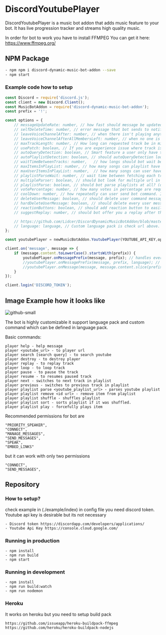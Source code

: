 # DiscordYoutubePlayer
DiscordYoutubePlayer is a music bot addon that adds music feature to your bot. It has live progression tracker and streams high quality music. 

In order for bot to work you have to install FFMPEG
You can get it here: https://www.ffmpeg.org/


## NPM Package

```bash
- npm npm i discord-dynamic-music-bot-addon --save
- npm start 
```

### Example code how to setup
```javascript 
const Discord = require('discord.js');
const client = new Discord.Client();
const MusicBotAddon = require('discord-dynamic-music-bot-addon');
const prefix = '!';

const options = {
    // messageUpdateRate: number, // how fast should message be updated in second. Under 5 seconds its not going to work. (default: 5)
    // selfDeleteTime: number, // error message that bot sends to notify user about something are going to delete in seconds. (default: 5)
    // leaveVoiceChannelAfter: number, // when there isn't playing anything when should bot leave the channel is seconds. (default: 20)
    // leaveVoiceChannelAfterAllMembersLeft: number, // when no one is in channel and nothing is playing when should bot leave the channel is seconds. (default: 20)
    // maxTrackLength: number, // How long can requested track be in minutes. (default: 180 )
    // usePatch: boolean, // If you are experience issue where track is terminated 10 - 15 seconds before the end of the track enable it. (default: false)
    // autoQueryDetection: boolean, // Smart feature a user only have to type player command and youtube url link and its going to automatically search or look for url. (default: true)
    // autoPlaylistDetection: boolean, // should autoQueryDetection look for playlist link and automatically parse them? (default: false)
    // waitTimeBetweenTracks: number,   // how longs should bot wait between switching tracks in seconds. (default: 2)
    // maxItemsInPlayList: number, // how many songs can playlist have in it. (default: 100) 
    // maxUserItemsInPlayList: number,  // how many songs can user have in playlist (default: 10)
    // playlistParseWait: number, // wait time between fetching each track form playlist in seconds (default: 2)
    // multipleParser: boolean, // should bot look for multiple url in one message eg (player yt_url yt_url) (default: true)
    // playlistParse: boolean, // should bot parse playlists at all? (default: true)
    // votePercentage: number, // how many votes in percentage are required to perform vote action in percentage (default: 60)
    // coolDown: number, // how repeatedly can user send bot command. It's recommended to be higher tan 5 seconds in seconds (default: 5)
    // deleteUserMessage: boolean, // should delete user command messages (default: true)
    // hardDeleteUserMessage: boolean, // should delete every user message when the player is active (default:false)
    // reactionButtons: boolean, // should add reaction button to easily control the player with out entering commands (default: true)
    // suggestReplay: number, // should bot offer you a replay after the end of the song in seconds 0 to disable the feature (default: 20)

    // https://github.com/Lidcer/DiscordDynamicMusicBotAddon/blob/master/example/language.json.
    // language: language, // Custom language pack is check url above. By defining custom command you are only added aliases to existing commands the default ones are still going to be available
};

const youtubePlayer = newMusicBotAddon.YoutubePlayer(YOUTUBE_API_KEY,options);

client.on('message', message => {
    if (message.content.toLowerCase().startsWith(prefix)) {
        youtubePlayer.onMessagePrefix(message, prefix); // handles everything for you
        //youtubePlayer.onMessagePrefix(message, prefix, language); // if you want different language in different guilds you have to send language pack in message.
        //youtubePlayer.onMessage(message, message.content.slice(prefix.length),/*language*/); // if you want to do message mannerly remove prefix;
    }
});

client.login('DISCORD_TOKEN');
```

## Image Example how it looks like
![github-small](https://i.ibb.co/YbsckTV/img.png)


The bot is highly customizable it support language pack and custom command which can be defined in language pack.

Basic commands:
```
player help - help message
player <youtube_url> - to player url
player search [search query] - to search youtube
player destroy - to destroy player
player replay - to replay track
player loop - to loop track
player pause - to pause the track
player resume - to resumes paused track
player next - switches to next track in playlist
player previous - switches to previous track in playlist
player playlist parse <youtube_playlist_url> - parses youtube playlist
player playlist remove <id url> - remove item from playlist
player playlist shuffle - shuffles playlist
player playlist sort - sorts playlist if it was shuffled.
player playlist play - forcefully plays item
```

Recommended permissions for bot are 
```
"PRIORITY_SPEAKER",
"CONNECT",
"MANAGE_MESSAGES",
"SEND_MESSAGES",
"SPEAK", 
"EMBED_LINKS" 
```
but it can work with only two permissions
```
"CONNECT",
"SEND_MESSAGES",
```

## Repository

### How to setup?
check example in (./example/index)
in config file you need discord token. Youtube api key is desirable but its not necessary
```
- Discord token https://discordapp.com/developers/applications/
- Youtube Api Key https://console.cloud.google.com/
```

### Running in production
```
- npm install
- npm run build
- npm start 
```

###  Running in development
```
- npm install
- npm run build:watch
- npm run nodemon 
```

### Heroku
It works on heroku but you need to setup build pack
```
https://github.com/issueapp/heroku-buildpack-ffmpeg
https://github.com/heroku/heroku-buildpack-nodejs
```




